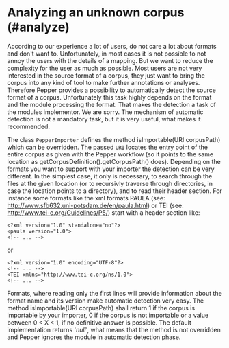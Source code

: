 Analyzing an unknown corpus (#analyze)
===========================

According to our experience a lot of users, do not care a lot about formats and don't want to. Unfortunately, in most cases it is not possible to not annoy the users with the details of a mapping. But we want to reduce the complexity for the user as much as possible. Most users are not very interested in the source format of a corpus, they just want to bring the corpus into any kind of tool to make further annotations or analyses. Therefore Pepper provides a possibility to automatically detect the source format of a corpus. Unfortunately this task highly depends on the format and the module processing the format. That makes the detection a task of the modules implementor. We are sorry. The mechanism of automatic detection is not a mandatory task, but it is very useful, what makes it recommended.

The class `PepperImporter` defines the method isImportable(URI corpusPath) which can be overridden. The passed `URI` locates the entry point of the entire corpus as given with the Pepper workflow (so it points to the same location as getCorpusDefinition().getCorpusPath() does). Depending on the formats you want to support with your importer the detection can be very different. In the simplest case, it only is necessary, to search through the files at the given location (or to recursivly traverse through directories, in case the location points to a directory), and to read their header section. For instance some formats like the xml formats PAULA (see: <http://www.sfb632.uni-potsdam.de/en/paula.html>) or TEI (see: <http://www.tei-c.org/Guidelines/P5/>) start with a header section like:

    <?xml version="1.0" standalone="no"?>
    <paula version="1.0">
    <!-- ... -->

or

    <?xml version="1.0" encoding="UTF-8"?>
    <!-- ... -->
    <TEI xmlns="http://www.tei-c.org/ns/1.0">
    <!-- ... -->

Formats, where reading only the first lines will provide information about the format name and its version make automatic detection very easy. The method isImportable(URI corpusPath) shall return 1 if the corpus is importable by your importer, 0 if the corpus is not importable or a value between 0 \< X \< 1, if no definitive answer is possible. The default implementation returns '*null*', what means that the method is not overridden and Pepper ignores the module in automatic detection phase.
